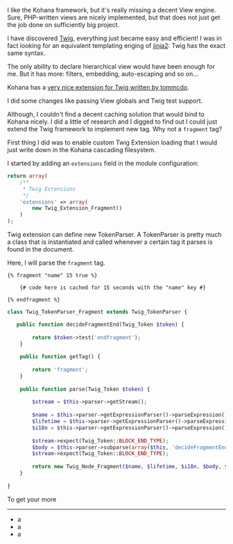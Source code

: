 I like the Kohana framework, but it's really missing a decent View engine. Sure, PHP-written views are nicely implemented, but that does not just get the job done on sufficiently big project.

I have discovered [Twig](twig.sensiolab.org), everything just became easy and efficient! I was in fact looking for an equivalent templating enging of [jinja2](jinja2.pocoo.org): Twig has the exact same syntax. 

The only ability to declare hierarchical view would have been enough for me. But it has more: filters, embedding, auto-escaping and so on...

Kohana has a [very nice extension for Twig written by tommcdo](https://github.com/tommcdo/kohana-twig).

I did some changes like passing View globals and Twig test support.

Although, I couldn't find a decent caching solution that would bind to Kohana nicely. I did a little of research and I digged to find out I could just extend the Twig framework to implement new tag. Why not a ```fragment``` tag?

First thing I did was to enable custom Twig Extension loading that I would just write down in the Kohana cascading filesystem.

I started by adding an ```extensions``` field in the module configuration:

```php
return array(
    /**
     * Twig Extensions
     */
    'extensions' => array(
        new Twig_Extension_Fragment()
    )
);
```

Twig extension can define new TokenParser. A TokenParser is pretty much a class that is instantiated and called whenever a certain tag it parses is found in the document.

Here, I will parse the `fragment` tag.

```twig
{% fragment "name" 15 true %}

    {# code here is cached for 15 seconds with the "name" key #}

{% endfragment %}
```

```php
class Twig_TokenParser_Fragment extends Twig_TokenParser {

   public function decideFragmentEnd(Twig_Token $token) {                                                                                            
                                                                                                                                                      
        return $token->test('endfragment');                                                                                                           
    }                                                                                                                                                 
                                                                                                                                                      
    public function getTag() {                                                                                                                        
                                                                                                                                                      
        return 'fragment';                                                                                                                            
    }                                                                                                                                                 
                                                                                                                                                      
    public function parse(Twig_Token $token) {                                                                                                        
                                                                                                                                                      
        $stream = $this->parser->getStream();                                                                                                         
                                                                                                                                                      
        $name = $this->parser->getExpressionParser()->parseExpression();                                                                              
        $lifetime = $this->parser->getExpressionParser()->parseExpression();                                                                          
        $i18n = $this->parser->getExpressionParser()->parseExpression();                                                                              
                                                                                                                                                      
        $stream->expect(Twig_Token::BLOCK_END_TYPE);                                                                                                  
        $body = $this->parser->subparse(array($this, 'decideFragmentEnd'), true);                                                                     
        $stream->expect(Twig_Token::BLOCK_END_TYPE);                                                                                                  
                                                                                                                                                      
        return new Twig_Node_Fragment($name, $lifetime, $i18n, $body, $token->getLine(), $this->getTag());                                            
    }                                                                                                                                                 
                                                                                                                                                      
} 
```

To get your more 
***


* a
* a
* a

```php

```